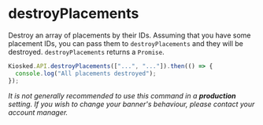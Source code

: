# destroyPlacements

Destroy an array of placements by their IDs. Assuming that you have some placement IDs, you can pass them to `destroyPlacements` and they will be destroyed. `destroyPlacements` returns a `Promise`.

```javascript
Kiosked.API.destroyPlacements(["...", "..."]).then(() => {
  console.log("All placements destroyed");
});
```

_It is not generally recommended to use this command in a **production** setting. If you wish to change your banner's behaviour, please contact your account manager._
